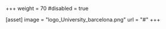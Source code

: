 +++
weight = 70
#disabled = true

[asset]
  image = "logo_University_barcelona.png"
  url = "#"
+++
